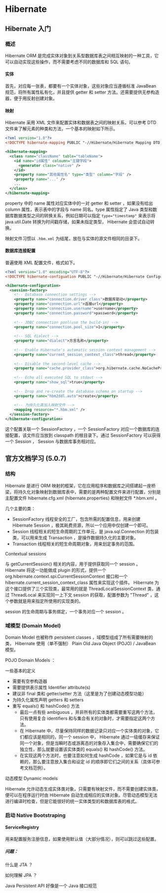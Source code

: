 # Hibernate

## Hibernate 入门

### 概述

Hibernate ORM 是完成实体对象到关系型数据库表之间相互映射的一种工具，它可以自动实现这些操作，而不需要考虑不同的数据库和 SQL 语句。

#### 实体

首先，对应每一张表，都要有一个实体对象，这些对象应当遵循标准 JavaBean 规范，将所有属性私有化，并且提供 getter 和 setter 方法。还需要提供无参构造器，便于用反射创建对象。

#### 映射

Hibernate 采用 XML 文件来配置实体和数据表之间的映射关系，可以参考 DTD 文件来了解元素的种类和方法，一个基本的映射如下所示。

```xml
<?xml version="1.0"?>
<!DOCTYPE hibernate-mapping PUBLIC "-//Hibernate/Hibernate Mapping DTD 3.0//EN" "http://hiberante.sourceforge.net/hibernate-mapping-3.0.dtd">

<hibernate-mapping>
  <class name="className" table="tableName">
    <id name="id属性" coloumn="主键字段">
      <generator class="native" />
    </id>
    <property name="其他属性名" type="类型" column="字段" />
    <property name="..." />
    ...
  </class>
</hibernate-mapping>
```

property 中的 name 属性对应实体中的一对 getter 和 setter ，如果没有给出 column 属性，表示表中的字段与 name 同名。type 属性指定了 Java 类型和数据库数据类型之间的转换关系，例如日期可以指定 `type="timestamp"` 来表示将 java.util.Date 转换为时间戳存储，如果未指定类型， Hibernate 会尝试自动转换。

映射文件习惯以 `.hbm.xml` 为结尾，放在与实体的源文件相同的目录下。

#### 数据库连接配置

普遍使用 XML 配置文件，格式如下。

```xml
<?xml version="1.0" encoding="UTF-8"?>
<!DOCTYPE hibernate-configuation PUBLIC "-//Hibernate/Hibernate Configuration DTD 3.0//EN" "http://hibernate.sourceforge.net/hibernate-configuration-3.0.dtd">

<hibernate-configuration>
  <session-factory>
    <!-- Database connection settings -->
    <property name="connection.driver_class">数据库驱动</property>
    <property name="connection.url">连接url</property>
    <property name="connection.username">username</property>
    <property name="connection.password">password</property>
    
    <!-- JDBC connection pool(use the build-in) -->
    <property name="connection.pool_size">1</property>
  
    <!-- SQL dialect -->
    <property name="dialect">方言名称</property>
  
    <!-- Enable Hibernate's automatic session context management -->
    <property name="current_session_context_class">thread</property>
  
    <!-- Disable the second-level cache -->
    <property name="cache.provider_class">org.hibernate.cache.NoCacheProvider</property>
  
    <!-- Echo all executed SQL to stdout -->
    <property name="show_sql">true</property>
  
    <!-- Drop and re-create the database schema on startup -->
    <property name="hbm2ddl.auto">create</property>
  
    <!-- 为持久化类加入映射文件 -->
    <mapping resource="*.hbm.xml" />
  </session-factory> 
</hibernate-configuration>
```

这个配置关联一个 SessionFactory ，一个 SessionFactory 对应一个数据库的连接配置，该文件应当放到 classpath 的根目录下。通过 SessionFactory 可以获得一个 Session ， Session 与数据库事务相对应。





## 官方文档学习 (5.0.7)

### 结构

Hibernate 是进行 ORM 映射的框架，它在应用程序和数据库之间搭建起一座桥梁，将持久化对象映射到数据库表中，需要的是两种配置文件来进行配置，分别是主配置文件 hibernate.cfg.xml (hibernate.properties) 和映射文件 *.hbm.xml 。

几个主要的类：

- SessionFactory 线程安全的工厂，包含所需的配置信息，用来创建 Hibernate Session ，极其耗费资源，所以一个应用中仅创建一个即可。
- Session 线程相关的短生命周期的工作单元，是 java.sql.Connection 的包装类，可以用来生成 Transaction ，是操作数据持久化的主要对象。
- Transaction 线程相关的短生命周期对象，用来划定事务的范围。

Contextual sessions

与 getCurrentSession() 相关的内容，用于提供获取同一个 session 。 Hibernate 将这一功能做成 plugin 的形式，提供一个 org.hibernate.context.spi.CurrentSessionContext 接口和一个 hibernate.current_session_context_class 属性来实现这个插件。 Hibernate 为这个接口提供了三个实现类，最常用的就是 ThreadLocalSessionContext 类，通过 ThreadLocal 来实现同一上下文 session 的获取，配置参数为 "Thread" ，这个参数就是用来指定所使用的实现类的。

session 的生命周期与事务绑定，一个事务对应一个 session 。

### 域模型 (Domain Model)

Domain Model 也被称作 persistent classes ，域模型组成了所有需要映射的类， Hibernate 使用（单不强制） Plain Old Java Object (POJO) / JavaBean 模型。

POJO Domain Models ：

一些基本的定义

- 需要有空参构造器
- 需要提供表示属性 Identifier attribute(s)
- 建议非 final 类和 getter/setter 方法（这里是为了创建动态模型功能）
- 为持久化属性声明 getters 和 setters
- 重写 equals() 和 hashCode() 方法
  - 最后一点有些 ambiguous ，并非所有的实体类都需要重写这两个方法，只有使用复合 identifiers 和与集合有关的对象时，才需要指定这两个方法。
  - 在 Hibernate 中，尽量保持同样的数据记录只对应一个实体类的对象，它们都应该是相同的，同一个 session 中， Hibernate 通过一级缓存来保证同一个对象，但是当瞬时态或游离态的对象存入集合中，需要确保它们的独立性，那么就要设置该实体类的 equals() 和 hashCode() 方法。
  - 在实现这两个方法时，也要注意如何生成 hashCode ，如果它是与 id 依赖的，那么要注意放入集合和设定 id 的顺序即它们之间的关系（具体可参考文档范例）。

动态模型 Dynamic models

Hibernate 允许动态生成实体类对象，只需要有映射文件，而不需要创建实体类，便可以在程序运行时由 Hibernate 自动生成相应的实体对象。尽管动态模型无法进行编译时检查，但是它能很好的统一实体类型的和数据库表的格式。

### 启动 Native Bootstraping

#### ServiceRegistry

用来配置服务注册信息，如果使用默认值（大部分情况），则可以跳过这些配置。







##### 问题：

什么是 JTA ？

如何理解 JPA ？

Java Persistent API 好像是一个 Java 接口规范